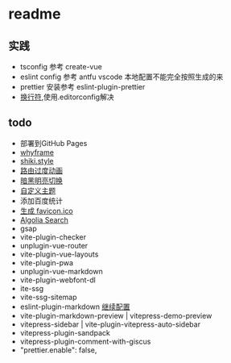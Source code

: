 # readme

## 实践

- tsconfig 参考 create-vue
- eslint config 参考 antfu vscode 本地配置不能完全按照生成的来
- prettier 安装参考 eslint-plugin-prettier
- [换行符](https://shuliqi.github.io/2020/06/06/%E5%85%B3%E4%BA%8EDelete%60CR%60eslint-prettier-prettier-%E6%8A%A5%E9%94%99%E7%9A%84%E8%A7%A3%E5%86%B3%E6%96%B9%E6%A1%88/#%E9%97%AE%E9%A2%98%E7%9A%84%E6%8F%90%E5%87%BA),使用.editorconfig解决

## todo

- 部署到GitHub Pages
- [whyframe](https://whyframe.dev/)
- [shiki.style](https://shiki.style/)
- [路由过度动画](https://vitepress.dev/zh/guide/extending-default-theme#on-route-change)
- [暗黑明亮切换](https://vitepress.dev/zh/guide/extending-default-theme#on-appearance-toggle)
- [自定义主题](https://vitepress.dev/zh/reference/site-config#typed-theme-config)
- 添加百度统计
- [生成 favicon.ico](https://vitepress.dev/zh/reference/site-config#head)
- [Algolia Search](https://vitepress.dev/zh/reference/default-theme-search#algolia-search)
- gsap
- vite-plugin-checker
- unplugin-vue-router
- vite-plugin-vue-layouts
- vite-plugin-pwa
- unplugin-vue-markdown
- vite-plugin-webfont-dl
- ite-ssg
- vite-ssg-sitemap
- eslint-plugin-markdown [继续配置](https://eslint.org/docs/latest/use/configure/plugins)
- vite-plugin-markdown-preview | vitepress-demo-preview
- vitepress-sidebar | vite-plugin-vitepress-auto-sidebar
- vitepress-plugin-sandpack
- vitepress-plugin-comment-with-giscus
- "prettier.enable": false,
